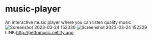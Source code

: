 # music-player
An interactive music player where you can listen quality music
![Screenshot 2023-03-24 152330](https://user-images.githubusercontent.com/109195424/227491056-3cc66c86-7d04-4aed-a38c-ff26a5f08882.png)
![Screenshot 2023-03-24 152229](https://user-images.githubusercontent.com/109195424/227491241-cf578824-5bdf-4e13-9d3c-1fdc4ba03e3d.png)
LINK:http://gettomusic.netlify.app
